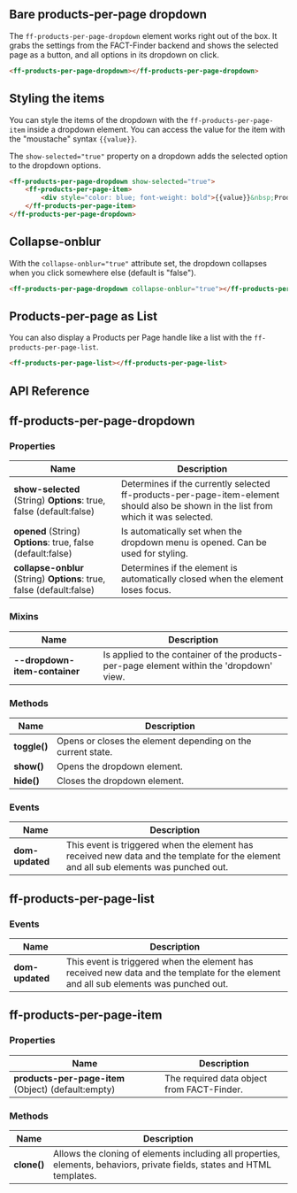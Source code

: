 ## Bare products-per-page dropdown

The `ff-products-per-page-dropdown` element works right out of the box. It grabs the settings
from the FACT-Finder backend and shows the selected page as a button, and all options in its dropdown on click.

```html
<ff-products-per-page-dropdown></ff-products-per-page-dropdown>
```

## Styling the items

You can style the items of the dropdown with the `ff-products-per-page-item` inside a dropdown element.
You can access the value for the item with the "moustache" syntax `{{value}}`.

The `show-selected="true"` property on a dropdown adds the selected option to the dropdown options.

```html
<ff-products-per-page-dropdown show-selected="true">
    <ff-products-per-page-item>
        <div style="color: blue; font-weight: bold">{{value}}&nbsp;Produkte</div>
    </ff-products-per-page-item>
</ff-products-per-page-dropdown>
```

## Collapse-onblur

With the `collapse-onblur="true"` attribute set, the dropdown collapses when you click somewhere else (default is "false").

```html
<ff-products-per-page-dropdown collapse-onblur="true"></ff-products-per-page-dropdown>
```

## Products-per-page as List

You can also display a Products per Page handle like a list with the `ff-products-per-page-list`.

```html
<ff-products-per-page-list></ff-products-per-page-list>
```

## API Reference
## ff-products-per-page-dropdown

### Properties
| Name | Description |
| ---- | ----------- |
|**show-selected** (String) **Options**: true, false (default:false)| Determines if the currently selected ff-products-per-page-item-element should also be shown in the list from which it was selected.|
|**opened** (String) **Options**: true, false (default:false)|  Is automatically set when the dropdown menu is opened. Can be used for styling.|
|**collapse-onblur** (String) **Options**: true, false (default:false)|Determines if the element is automatically closed when the element loses focus.|

### Mixins
| Name | Description |
| ---- | ----------- |
|**--dropdown-item-container**|Is applied to the container of the products-per-page element within the 'dropdown' view.|

### Methods
| Name | Description |
| ---- | ----------- |
|**toggle()**|Opens or closes the element depending on the current state.|
|**show()**|Opens the dropdown element.|
|**hide()**|Closes the dropdown element.|

### Events
| Name | Description |
| ---- | ----------- |
|**dom-updated**|  This event is triggered when the element has received new data and the template for the element and all sub elements was punched out.|

## ff-products-per-page-list
### Events
| Name | Description |
| ---- | ----------- |
|**dom-updated**|  This event is triggered when the element has received new data and the template for the element and all sub elements was punched out.|

## ff-products-per-page-item

### Properties
| Name | Description |
| ---- | ----------- |
|**products-per-page-item** (Object) (default:empty)|The required data object from FACT-Finder.|

### Methods
| Name | Description |
| ---- | ----------- |
|**clone()**|Allows the cloning of elements including all properties, elements, behaviors, private fields, states and HTML templates.|